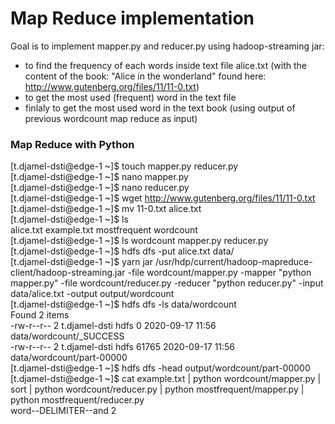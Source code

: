 # Map Reduce implementation
Goal is to implement mapper.py and reducer.py using hadoop-streaming jar:
  * to find the frequency of each words inside text file alice.txt (with the content of the book: "Alice in the wonderland" found here: http://www.gutenberg.org/files/11/11-0.txt)
  * to get the most used (frequent) word in the text file
  * finlaly to get the most used word in the text book (using output of previous wordcount map reduce as input)
  
### Map Reduce with Python
[t.djamel-dsti@edge-1 ~]$ touch mapper.py reducer.py  
[t.djamel-dsti@edge-1 ~]$ nano mapper.py  
[t.djamel-dsti@edge-1 ~]$ nano reducer.py  
[t.djamel-dsti@edge-1 ~]$ wget http://www.gutenberg.org/files/11/11-0.txt  
[t.djamel-dsti@edge-1 ~]$ mv 11-0.txt alice.txt   
[t.djamel-dsti@edge-1 ~]$ ls  
alice.txt  example.txt  mostfrequent  wordcount  
[t.djamel-dsti@edge-1 ~]$ ls wordcount
mapper.py  reducer.py  
[t.djamel-dsti@edge-1 ~]$  hdfs dfs -put alice.txt data/  
[t.djamel-dsti@edge-1 ~]$  yarn jar /usr/hdp/current/hadoop-mapreduce-client/hadoop-streaming.jar -file wordcount/mapper.py -mapper "python mapper.py" -file wordcount/reducer.py -reducer "python reducer.py" -input data/alice.txt -output output/wordcount  
[t.djamel-dsti@edge-1 ~]$ hdfs dfs -ls data/wordcount  
Found 2 items  
-rw-r--r--   2 t.djamel-dsti hdfs          0 2020-09-17 11:56 data/wordcount/_SUCCESS  
-rw-r--r--   2 t.djamel-dsti hdfs      61765 2020-09-17 11:56 data/wordcount/part-00000  
[t.djamel-dsti@edge-1 ~]$ hdfs dfs -head output/wordcount/part-00000  
[t.djamel-dsti@edge-1 ~]$ cat example.txt | python wordcount/mapper.py | sort | python wordcount/reducer.py | python mostfrequent/mapper.py | python mostfrequent/reducer.py  
word--DELIMITER--and    2  



